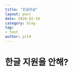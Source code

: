 ```yaml
---
title: "한글한글"
layout: post
date: 2020-02-19
category: blog
tag:
- test
author: pil9
---
```

# 한글 지원을 안해?
